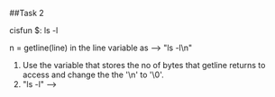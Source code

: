 ##Task 2

cisfun $: ls -l

n = getline(line) in the line variable as --> "ls -l\n"

1. Use the variable that stores the no of bytes that getline returns to access and change the the '\n' to '\0'.
2. "ls -l" --> 
